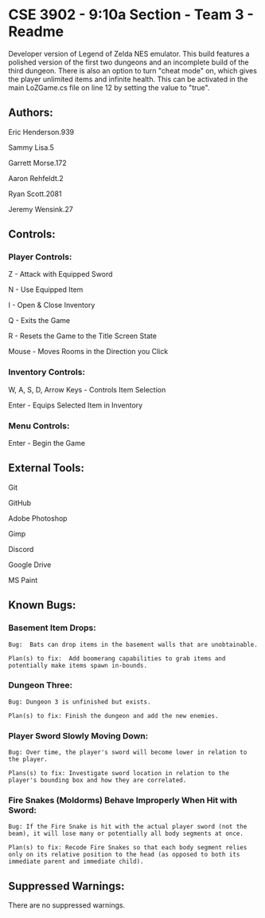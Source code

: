 # CSE 3902 - 9:10a Section - Team 3 - Readme

Developer version of Legend of Zelda NES emulator.  This build features a polished version of the first two dungeons and an incomplete build of the third dungeon.  There is also an option to turn "cheat mode" on, which gives the player unlimited items and infinite health.  This can be activated in the main LoZGame.cs file on line 12 by setting the value to "true".

## Authors:
Eric Henderson.939

Sammy Lisa.5

Garrett Morse.172

Aaron Rehfeldt.2

Ryan Scott.2081

Jeremy Wensink.27


## Controls:
### Player Controls:
Z - Attack with Equipped Sword

N - Use Equipped Item

I - Open & Close Inventory

Q - Exits the Game

R - Resets the Game to the Title Screen State

Mouse - Moves Rooms in the Direction you Click

### Inventory Controls:
W, A, S, D, Arrow Keys - Controls Item Selection

Enter - Equips Selected Item in Inventory

### Menu Controls:
Enter - Begin the Game

## External Tools:
Git

GitHub

Adobe Photoshop

Gimp

Discord

Google Drive

MS Paint


## Known Bugs:
### Basement Item Drops:
    Bug:  Bats can drop items in the basement walls that are unobtainable.

    Plan(s) to fix:  Add boomerang capabilities to grab items and potentially make items spawn in-bounds.

### Dungeon Three:
    Bug: Dungeon 3 is unfinished but exists.
	
    Plan(s) to fix: Finish the dungeon and add the new enemies.
    
### Player Sword Slowly Moving Down:
    Bug: Over time, the player's sword will become lower in relation to the player.
    
    Plans(s) to fix: Investigate sword location in relation to the player's bounding box and how they are correlated.
    
### Fire Snakes (Moldorms) Behave Improperly When Hit with Sword:
    Bug: If the Fire Snake is hit with the actual player sword (not the beam), it will lose many or potentially all body segments at once.

    Plan(s) to fix: Recode Fire Snakes so that each body segment relies only on its relative position to the head (as opposed to both its immediate parent and immediate child).
    
## Suppressed Warnings:
There are no suppressed warnings.
